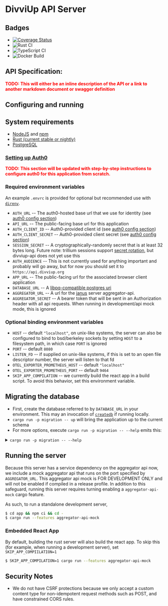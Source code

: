 # DivviUp API Server

## Badges

* [![Coverage Status](https://coveralls.io/repos/github/divviup/divviup-api/badge.svg?branch=main)](https://coveralls.io/github/divviup/divviup-api?branch=main)
* ![Rust CI](https://github.com/divviup/divviup-api/actions/workflows/rust.yml/badge.svg?branch=main)
* ![TypeScript CI](https://github.com/divviup/divviup-api/actions/workflows/ts.yml/badge.svg?branch=main)
* ![Docker Build](https://github.com/divviup/divviup-api/actions/workflows/docker.yml/badge.svg?branch=main)


## API Specification:
<b style="color:red">TODO: This will either be an inline description of the API or a link to another markdown document or swagger definition</b>

## Configuring and running

## System requirements
* [NodeJS](https://nodejs.org/) and [npm](https://www.npmjs.com/)
* [Rust (current stable or nightly)](https://www.rust-lang.org/tools/install)
* [PostgreSQL](https://www.postgresql.org/)

### [Setting up Auth0](#auth0)

<b style="color:red">TODO: This section will be updated with step-by-step instructions to configure auth0 for this application from scratch.</b>

### Required environment variables

An example `.envrc` is provided for optional but recommended use with [`direnv`](https://direnv.net).

* `AUTH_URL` -- The auth0-hosted base url that we use for identity (see [auth0 config section](#auth0))
* `API_URL` -- The public-facing base url for this application
* `AUTH_CLIENT_ID` -- Auth0-provided client id (see [auth0 config section](#auth0))
* `AUTH_CLIENT_SECRET` -- Auth0-provided client secret (see [auth0 config section](#auth0))
* `SESSION_SECRET` -- A cryptographically-randomly secret that is at least 32 bytes long. Future note: trillium sessions support [secret rotation](https://docs.trillium.rs/trillium_sessions/struct.sessionhandler#method.with_older_secrets), but divviup-api does not yet use this
* `AUTH_AUDIENCE` -- This is not currently used for anything important and probably will go away, but for now you should set it to `https://api.divviup.org`
* `APP_URL` -- The public-facing url for the associated browser client application
* `DATABASE_URL` -- A [libpq-compatible postgres uri](https://www.postgresql.org/docs/current/libpq-connect.html#id-1.7.3.8.3.6)
* `AGGREGATOR_URL` -- A url for the [janus](https://github.com/divviup/janus/) server aggregator-api.
* `AGGREGATOR_SECRET` -- A bearer token that will be sent in an Authorization header with all api requests. When running in development/api mock mode, this is ignored

### Optional binding environment variables

* `HOST` -- default `"localhost"`, on unix-like systems, the server can also be configured to bind to bsd/berkeley sockets by setting `HOST` to a filesystem path, in which case `PORT` is ignored
* `PORT` -- default `8080`
* `LISTEN_FD` -- if supplied on unix-like systems, if this is set to an open file descriptor number, the server will listen to that fd
* `OTEL_EXPORTER_PROMETHEUS_HOST` -- default `"localhost"`
* `OTEL_EXPORTER_PROMETHEUS_PORT` -- default `9464`
* `SKIP_APP_COMPILATION` -- we currently build the react app in a build script. To avoid this behavior, set this environment variable.

## Migrating the database

* First, create the database referred to by `DATABASE_URL` in your environment. This may an invocation of [`createdb`](https://www.postgresql.org/docs/current/app-createdb.html) if running locally.
* `cargo run -p migration -- up` will bring the application up to the current schema
* For more options, execute `cargo run -p migration -- --help` emits this:

<details>
  <summary><code>cargo run -p migration -- --help</code></summary>
  
```
sea-orm-migration 0.11.0

USAGE:
    migration [OPTIONS] [SUBCOMMAND]

OPTIONS:
    -h, --help
            Print help information

    -s, --database-schema <DATABASE_SCHEMA>
            Database schema
             - For MySQL and SQLite, this argument is ignored.
             - For PostgreSQL, this argument is optional with default value 'public'.
            [env: DATABASE_SCHEMA=]

    -u, --database-url <DATABASE_URL>
            Database URL
            
            [env: DATABASE_URL=postgres://localhost/divviup_dev]

    -v, --verbose
            Show debug messages

    -V, --version
            Print version information

SUBCOMMANDS:
    init
            Initialize migration directory
    generate
            Generate a new, empty migration
    fresh
            Drop all tables from the database, then reapply all migrations
    refresh
            Rollback all applied migrations, then reapply all migrations
    reset
            Rollback all applied migrations
    status
            Check the status of all migrations
    up
            Apply pending migrations
    down
            Rollback applied migrations
    help
            Print this message or the help of the given subcommand(s)
```
</details>

## Running the server

Because this server has a service dependency on the aggregator api
now, we include a mock aggregator api that runs on the port specified
by `AGGREGATOR_URL`. This aggregator api mock is FOR DEVELOPMENT ONLY
and will not be enabled if compiled in a release profile. In addition
to this safeguard, running this server requires turning enabling a
`aggregator-api-mock` cargo feature.

As such, to run a standalone development server,

```bash
$ cd app && npm ci && cd -
$ cargo run --features aggregator-api-mock
```

### Embedded React App

By default, building the rust server will also build the react app. To skip this (for example, when running a development server), set `SKIP_APP_COMPIILATION=1`

```bash
$ SKIP_APP_COMPILATION=1 cargo run --features aggregator-api-mock
```

## Security Notes

* We do not have CSRF protections because we only accept a custom content type for non-idempotent request methods such as POST, and have constrained CORS rules.


